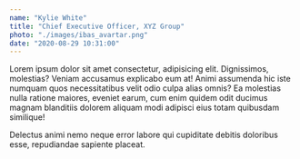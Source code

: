 ```yaml
---
name: "Kylie White"
title: "Chief Executive Officer, XYZ Group"
photo: "./images/ibas_avartar.png"
date: "2020-08-29 10:31:00"
---
```


Lorem ipsum dolor sit amet consectetur, adipisicing elit. Dignissimos, molestias? Veniam accusamus explicabo eum at! Animi assumenda hic iste numquam quos necessitatibus velit odio culpa alias omnis? Ea molestias nulla ratione maiores, eveniet earum, cum enim quidem odit ducimus magnam blanditiis dolorem aliquam modi adipisci eius totam quibusdam similique!

Delectus animi nemo neque error labore qui cupiditate debitis doloribus esse, repudiandae sapiente placeat.
